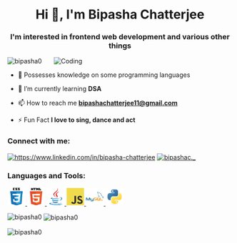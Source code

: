 <h1 align="center">Hi 👋, I'm Bipasha Chatterjee</h1>
<h3 align="center">I'm interested in frontend web development and various other things</h3>
<img align="right" alt="Coding" width=400 src="https://media.tenor.com/y2JXkY1pXkwAAAAM/cat-computer.gif">

<p align="left"> <img src="https://komarev.com/ghpvc/?username=bipasha0&label=Profile%20views&color=0e75b6&style=flat" alt="bipasha0" /> </p>

- 📝 Possesses knowledge on some programming languages

- 🌱 I’m currently learning **DSA**

- 📫 How to reach me **bipashachatterjee11@gmail.com**

- ⚡ Fun Fact **I love to sing, dance and act**

<h3 align="left">Connect with me:</h3>
<p align="left">
<a href="https://linkedin.com/in/https://www.linkedin.com/in/bipasha-chatterjee" target="blank"><img align="center" src="https://raw.githubusercontent.com/rahuldkjain/github-profile-readme-generator/master/src/images/icons/Social/linked-in-alt.svg" alt="https://www.linkedin.com/in/bipasha-chatterjee" height="30" width="40" /></a>
<a href="https://instagram.com/bipashac._" target="blank"><img align="center" src="https://raw.githubusercontent.com/rahuldkjain/github-profile-readme-generator/master/src/images/icons/Social/instagram.svg" alt="bipashac._" height="30" width="40" /></a>
</p>

<h3 align="left">Languages and Tools:</h3>
<p align="left"> <a href="https://www.w3schools.com/css/" target="_blank" rel="noreferrer"> <img src="https://raw.githubusercontent.com/devicons/devicon/master/icons/css3/css3-original-wordmark.svg" alt="css3" width="40" height="40"/> </a> <a href="https://www.w3.org/html/" target="_blank" rel="noreferrer"> <img src="https://raw.githubusercontent.com/devicons/devicon/master/icons/html5/html5-original-wordmark.svg" alt="html5" width="40" height="40"/> </a> <a href="https://www.java.com" target="_blank" rel="noreferrer"> <img src="https://raw.githubusercontent.com/devicons/devicon/master/icons/java/java-original.svg" alt="java" width="40" height="40"/> </a> <a href="https://developer.mozilla.org/en-US/docs/Web/JavaScript" target="_blank" rel="noreferrer"> <img src="https://raw.githubusercontent.com/devicons/devicon/master/icons/javascript/javascript-original.svg" alt="javascript" width="40" height="40"/> </a> <a href="https://www.mysql.com/" target="_blank" rel="noreferrer"> <img src="https://raw.githubusercontent.com/devicons/devicon/master/icons/mysql/mysql-original-wordmark.svg" alt="mysql" width="40" height="40"/> </a> <a href="https://www.python.org" target="_blank" rel="noreferrer"> <img src="https://raw.githubusercontent.com/devicons/devicon/master/icons/python/python-original.svg" alt="python" width="40" height="40"/> </a> </p>

<p><img align="left" src="https://github-readme-stats.vercel.app/api/top-langs?username=bipasha0&show_icons=true&locale=en&layout=compact" alt="bipasha0" /></p>

<p>&nbsp;<img align="center" src="https://github-readme-stats.vercel.app/api?username=bipasha0&show_icons=true&locale=en" alt="bipasha0" /></p>

<p><img align="center" src="https://github-readme-streak-stats.herokuapp.com/?user=bipasha0&" alt="bipasha0" /></p>
